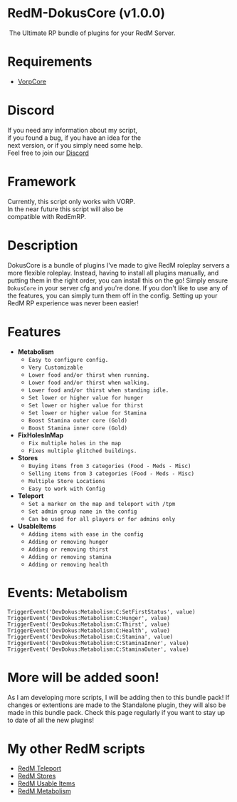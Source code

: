 # RedM-DokusCore (v1.0.0)
 The Ultimate RP bundle of plugins for your RedM Server.

# Requirements
- [VorpCore](https://github.com/VORPCORE/VORP-Core)

# Discord
If you need any information about my script,<br>
if you found a bug, if you have an idea for the <br>
next version, or if you simply need some help.<br>
Feel free to join our [Discord](http://discord.gg/2gdypBhsye)

# Framework
Currently, this script only works with VORP. <br>
In the near future this script will also be <br>
compatible with RedEmRP.

# Description
DokusCore is a bundle of plugins I've made to give
RedM roleplay servers a more flexible roleplay.
Instead, having to install all plugins manually,
and putting them in the right order, you can install
this on the go! Simply ensure `DokusCore` in your
server cfg and you're done. If you don't like to use
any of the features, you can simply turn them off
in the config. Setting up your RedM RP experience
was never been easier! 

# Features
- **Metabolism**
  - `Easy to configure config.`
  - `Very Customizable`
  - `Lower food and/or thirst when running.`
  - `Lower food and/or thirst when walking.`
  - `Lower food and/or thirst when standing idle.`
  - `Set lower or higher value for hunger`
  - `Set lower or higher value for thirst`
  - `Set lower or higher value for Stamina`
  - `Boost Stamina outer core (Gold)`
  - `Boost Stamina inner core (Gold)`
- **FixHolesInMap**
  - `Fix multiple holes in the map`
  - `Fixes multiple glitched buildings.`
- **Stores**
  - `Buying items from 3 categories (Food - Meds - Misc)`
  - `Selling items from 3 categories (Food - Meds - Misc)`
  - `Multiple Store Locations`
  - `Easy to work with Config`
- **Teleport**
  - `Set a marker on the map and teleport with /tpm`
  - `Set admin group name in the config`
  - `Can be used for all players or for admins only`
- **UsableItems**
  - `Adding items with ease in the config`
  - `Adding or removing hunger`
  - `Adding or removing thirst`
  - `Adding or removing stamina`
  - `Adding or removing health`


# Events: Metabolism
```
TriggerEvent('DevDokus:Metabolism:C:SetFirstStatus', value)
TriggerEvent('DevDokus:Metabolism:C:Hunger', value)
TriggerEvent('DevDokus:Metabolism:C:Thirst', value)
TriggerEvent('DevDokus:Metabolism:C:Health', value)
TriggerEvent('DevDokus:Metabolism:C:Stamina', value)
TriggerEvent('DevDokus:Metabolism:C:StaminaInner', value)
TriggerEvent('DevDokus:Metabolism:C:StaminaOuter', value)
```

# More will be added soon!
As I am developing more scripts, I will be adding
then to this bundle pack! If changes or extentions
are made to the Standalone plugin, they will also
be made in this bundle pack. Check this page
regularly if you want to stay up to date of all the
new plugins!

# My other RedM scripts
- [RedM Teleport]( https://github.com/DevDokus/RedM-Teleport)
- [RedM Stores](https://github.com/DevDokus/Redm-Stores)
- [RedM Usable Items](https://github.com/DevDokus/RedM-UsableItems)
- [RedM Metabolism](https://github.com/DevDokus/RedM-Metabolism)
